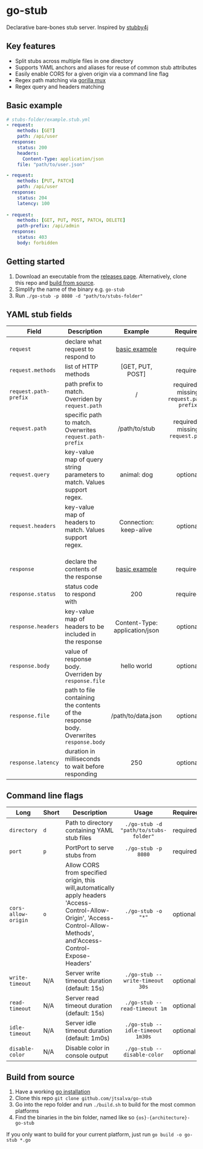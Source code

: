 # go-stub
Declarative bare-bones stub server. Inspired by [stubby4j](https://github.com/azagniotov/stubby4j)

## Key features
* Split stubs across multiple files in one directory
* Supports YAML anchors and aliases for reuse of common stub attributes
* Easily enable CORS for a given origin via a command line flag
* Regex path matching via [gorilla mux](https://github.com/gorilla/mux#matching-routes)
* Regex query and headers matching

## Basic example
```yaml
# stubs-folder/example.stub.yml
- request:
    methods: [GET]
    path: /api/user
  response:
    status: 200
    headers:
      Content-Type: application/json
    file: "path/to/user.json"

- request:
    methods: [PUT, PATCH]
    path: /api/user
  response:
    status: 204
    latency: 100
    
- request:
    methods: [GET, PUT, POST, PATCH, DELETE]
    path-prefix: /api/admin
  response:
    status: 403
    body: forbidden
```

## Getting started
1. Download an executable from the [releases page](https://github.com/jtsalva/go-stub/releases). Alternatively, clone this repo and [build from source](#build-from-source).
2. Simplify the name of the binary e.g. `go-stub`
3. Run `./go-stub -p 8080 -d "path/to/stubs-folder"`

## YAML stub fields
| Field                 | Description                                                                           |             Example             |                  Required                 |
|-----------------------|---------------------------------------------------------------------------------------|:-------------------------------:|:-----------------------------------------:|
| `request`             | declare what request to respond to                                                    | [basic example](#basic-example) |                  required                 |
| `request.methods`     | list of HTTP methods                                                                  |         [GET, PUT, POST]        |                  required                 |
| `request.path-prefix` | path prefix to match. Overriden by `request.path`                                     |                /                | required if missing `request.path-prefix` |
| `request.path`        | specific path to match. Overwrites `request.path-prefix`                              |          /path/to/stub          |     required if missing `request.path`    |
| `request.query`       | key-value map of query string parameters to match. Values support regex.              |           animal: dog           |                  optional                 |
| `request.headers`     | key-value map of headers to match. Values support regex.                              |      Connection: keep-alive     |                  optional                 |
|                                                                                                                                                                                             |
|                                                                                                                                                                                             |
|                                                                                                                                                                                             |
| `response`            | declare the contents of the response                                                  | [basic example](#basic-example) |                  required                 |
| `response.status`     | status code to respond with                                                           |               200               |                  required                 |
| `response.headers`    | key-value map of headers to be included in the response                               |  Content-Type: application/json |                  optional                 |
| `response.body`       | value of response body. Overriden by `response.file`                                  |           hello world           |                  optional                 |
| `response.file`       | path to file containing the contents of the response body. Overwrites `response.body` |        /path/to/data.json       |                  optional                 |
| `response.latency`    | duration in milliseconds to wait before responding                                    |               250               |                  optional                 |

## Command line flags
| Long                | Short | Description                                                                                                                                                               |                 Usage                 | Required |
|---------------------|-------|---------------------------------------------------------------------------------------------------------------------------------------------------------------------------|:-------------------------------------:|----------|
| `directory`         | `d`   | Path to directory containing YAML stub files                                                                                                                              | `./go-stub -d "path/to/stubs-folder"` | required |
| `port`              | `p`   | PortPort to serve stubs from                                                                                                                                              |          `./go-stub -p 8080`          | required |
| `cors-allow-origin` | `o`   | Allow CORS from specified origin, this will,automatically apply headers 'Access-Control-Allow-Origin', 'Access-Control-Allow-Methods', and'Access-Control-Expose-Headers' |           `./go-stub -o "*"`          | optional |
| `write-timeout`     | N/A   | Server write timeout duration (default: 15s)                                                                                                                              |    `./go-stub --write-timeout 30s`    | optional |
| `read-timeout`      | N/A   | Server read timeout duration (default: 15s)                                                                                                                               |     `./go-stub --read-timeout 1m`     | optional |
| `idle-timeout`      | N/A   | Server idle timeout duration (default: 1m0s)                                                                                                                              |    `./go-stub --idle-timeout 1m30s`   | optional |
| `disable-color`     | N/A   | Disable color in console output                                                                                                                                           |      `./go-stub --disable-color`      | optional |

## Build from source
1. Have a working [go installation](https://golang.org/doc/install)
2. Clone this repo `git clone github.com/jtsalva/go-stub`
3. Go into the repo folder and run `./build.sh` to build for the most common platforms
4. Find the binaries in the bin folder, named like so `{os}-{architecture}-go-stub`

If you only want to build for your current platform, just run `go build -o go-stub *.go`